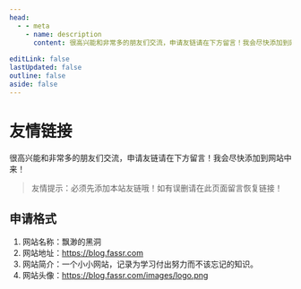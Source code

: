 ```yaml
---
head:
  - - meta
    - name: description
      content: 很高兴能和非常多的朋友们交流，申请友链请在下方留言！我会尽快添加到网站中来！
      
editLink: false
lastUpdated: false
outline: false
aside: false
---
```


# 友情链接

<LinkList />

很高兴能和非常多的朋友们交流，申请友链请在下方留言！我会尽快添加到网站中来！

> 友情提示：必须先添加本站友链哦！如有误删请在此页面留言恢复链接！

## 申请格式

1. 网站名称：飘渺的黑洞
2. 网站地址：https://blog.fassr.com
3. 网站简介：一个小小网站，记录为学习付出努力而不该忘记的知识。
4. 网站头像：https://blog.fassr.com/images/logo.png
